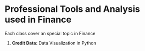 # Professional Tools and Analysis used in Finance

Each class cover an special topic in Finance

1. **Credit Data:** Data Visualization in Python
